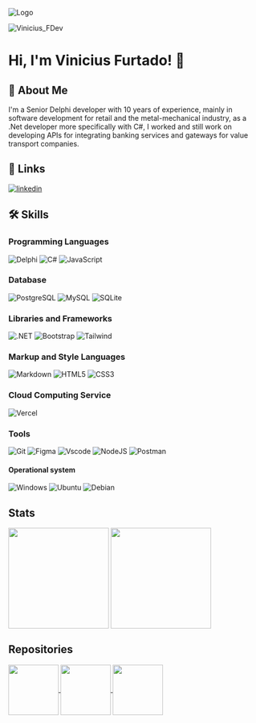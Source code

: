 
![Logo](https://media.licdn.com/dms/image/D4D16AQEg5Is_vdQlqA/profile-displaybackgroundimage-shrink_350_1400/0/1708746896231?e=1720656000&v=beta&t=RY18HyyDb-hQEi30tz7MoIKY2hNqQ_a6pjkwANh5xKY)
<p align="left"> <img src="https://komarev.com/ghpvc/?username=ViniciusFDev&label=Profile%20views&color=0e75b6&style=flat" alt="Vinicius_FDev" /> </p>

# Hi, I'm Vinicius Furtado! 👋


## 🚀 About Me
I'm a Senior Delphi developer with 10 years of experience, mainly in software development for retail and the metal-mechanical industry, as a .Net developer more specifically with C#, I worked and still work on developing APIs for integrating banking services and gateways for value transport companies.


## 🔗 Links
[![linkedin](https://img.shields.io/badge/linkedin-0A66C2?style=for-the-badge&logo=linkedin&logoColor=white)](https://www.linkedin.com/in/vinicius-furtado-papodevdelphi/)


## 🛠 Skills
### Programming Languages
![Delphi](https://img.shields.io/badge/Delphi-CC342D?style=for-the-badge&logo=delphi&logoColor=white)
![C#](https://img.shields.io/badge/C%23-239120?style=for-the-badge&logo=c-sharp&logoColor=white)
![JavaScript](https://img.shields.io/badge/JavaScript-F7DF1E?style=for-the-badge&logo=javascript&logoColor=black)

### Database
![PostgreSQL](https://img.shields.io/badge/PostgreSQL-000?style=for-the-badge&logo=postgresql)
![MySQL](https://img.shields.io/badge/MySQL-00000F?style=for-the-badge&logo=mysql&logoColor=white)
![SQLite](https://img.shields.io/badge/SQLite-000?style=for-the-badge&logo=sqlite&logoColor=07405E)

### Libraries and Frameworks
![.NET](https://img.shields.io/badge/.NET-5C2D91?style=for-the-badge&logo=.net&logoColor=white)
![Bootstrap](https://img.shields.io/badge/-boostrap-0D1117?style=for-the-badge&logo=bootstrap&labelColor=0D1117)
![Tailwind](https://img.shields.io/badge/tailwindcss-%2338B2AC.svg?style=for-the-badge&logo=tailwind-css&logoColor=white)

### Markup and Style Languages
![Markdown](https://img.shields.io/badge/Markdown-000?style=for-the-badge&logo=markdown)
![HTML5](https://img.shields.io/badge/HTML5-E34F26?style=for-the-badge&logo=html5&logoColor=white)
![CSS3](https://img.shields.io/badge/CSS3-1572B6?style=for-the-badge&logo=css3&logoColor=white)

### Cloud Computing Service
![Vercel](https://img.shields.io/badge/vercel-%23000000.svg?style=for-the-badge&logo=vercel&logoColor=white)

### Tools
![Git](https://img.shields.io/badge/GIT-E44C30?style=for-the-badge&logo=git&logoColor=white)
![Figma](https://img.shields.io/badge/Figma-696969?style=for-the-badge&logo=figma&logoColor=figma)
![Vscode](https://img.shields.io/badge/Vscode-007ACC?style=for-the-badge&logo=visual-studio-code&logoColor=white)
![NodeJS](https://img.shields.io/badge/node.js-6DA55F?style=for-the-badge&logo=node.js&logoColor=white)
![Postman](https://img.shields.io/badge/Postman-FF6C37.svg?style=for-the-badge&logo=Postman&logoColor=white)

#### Operational system
![Windows](https://img.shields.io/badge/Windows-000?style=for-the-badge&logo=windows&logoColor=2CA5E0)
![Ubuntu](https://img.shields.io/badge/Ubuntu-35495E?style=for-the-badge&logo=ubuntu&logoColor=2CA5E0)
![Debian](https://img.shields.io/badge/Debian-D70A53?style=for-the-badge&logo=debian&logoColor=white)


## Stats
<div>
  <img height=200 align="center" src="https://github-readme-stats.vercel.app/api?username=viniciusgdfurtado&show_icons=true&theme=bear" />
  <img height=200 align="center" src="https://github-readme-stats.vercel.app/api/top-langs/?username=viniciusgdfurtado&layout=donut&langs_count=8&card_width=320&theme=bear" />
</div>

## Repositories
<div> 
  <a href="https://github.com/viniciusgdfurtado/CodeWar"> 
     <img height=100 align="center" src="https://github-readme-stats.vercel.app/api/pin/?username=viniciusgdfurtado&repo=CodeWar&card_width=120&theme=bear&show_owner=true"/>
  </a>
  <a href="https://github.com/viniciusgdfurtado/ExerciciosCSharp"> 
     <img height=100 align="center" src="https://github-readme-stats.vercel.app/api/pin/?username=viniciusgdfurtado&repo=ExerciciosCSharp&card_width=120&theme=bear&show_owner=true"/>
  </a>
  <a href="https://github.com/viniciusgdfurtado/DIOLearning"> 
     <img height=100 align="center" src="https://github-readme-stats.vercel.app/api/pin/?username=viniciusgdfurtado&repo=DIOLearning&card_width=120&theme=bear&show_owner=true"/>
  </a>  
</div>
